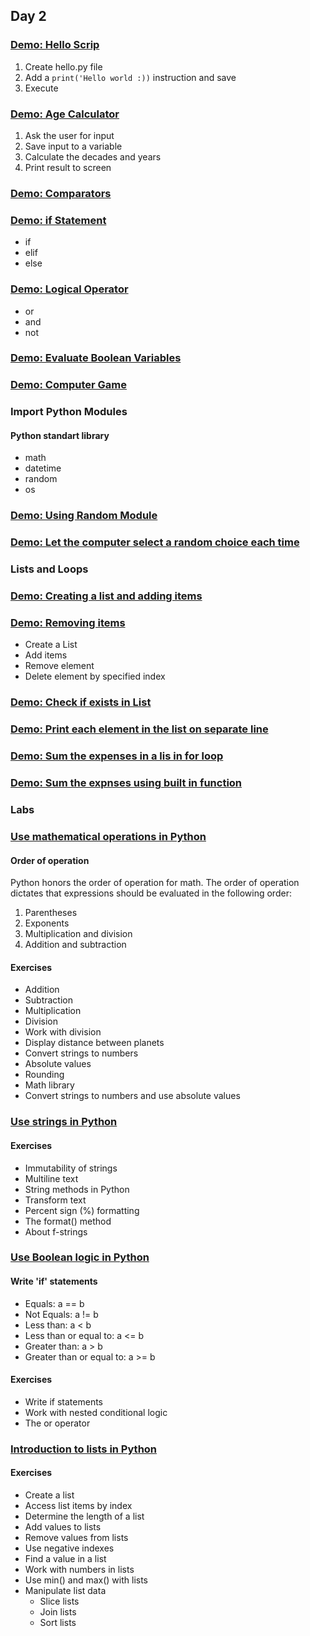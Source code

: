 ## Day 2
### [Demo: Hello Scrip](./day_2/hello.py)
1. Create hello.py file
2. Add a `print('Hello world :))` instruction and save
3. Execute
### [Demo: Age Calculator](./day_2/age_calculator.py)
1. Ask the user for input
2. Save input to a variable
3. Calculate the decades and years
4. Print result to screen

### [Demo: Comparators](./day_2/comparators.py)
### [Demo: if Statement](./day_2/if_statement.py)
- if
- elif
- else
### [Demo: Logical Operator](./day_2/logical_operator.py)
- or
- and
- not
### [Demo: Evaluate Boolean Variables](./day_2/boolean_variables.py)
### [Demo: Computer Game](./day_2/computer_game.py)
### Import Python Modules
#### Python standart library
- math
- datetime
- random
- os
### [Demo: Using Random Module](./day_2/random_module.py)
### [Demo: Let the computer select a random choice each time](./day_2/computer_select.py)
### Lists and Loops
### [Demo: Creating a list and adding items](./day_2/list.py)
### [Demo: Removing items](./day_2/removing_items.py)
- Create a List
- Add items
- Remove element
- Delete element by specified index
### [Demo: Check if exists in List](./day_2/exists_list.py)
### [Demo: Print each element in the list on separate line](./day_2/print_list_loop.py)
### [Demo: Sum the expenses in a lis in for loop](./day_2/sum_list_loop.py)
### [Demo: Sum the expnses using built in function](./day_2/sum_list.py)
### Labs
### [Use mathematical operations in Python](./labs/mathematical_operations.py)
#### **Order of operation**
Python honors the order of operation for math. The order of operation dictates that expressions should be evaluated in the following order:
1. Parentheses
2. Exponents
3. Multiplication and division
4. Addition and subtraction
#### Exercises 
- Addition
- Subtraction
- Multiplication
- Division
- Work with division
- Display distance between planets
- Convert strings to numbers
- Absolute values
- Rounding
- Math library
-  Convert strings to numbers and use absolute values
### [Use strings in Python](./labs/strings.py)
#### Exercises
- Immutability of strings
- Multiline text
- String methods in Python
- Transform text
- Percent sign (%) formatting
- The format() method
- About f-strings
### [Use Boolean logic in Python](./labs/boolean_logic.py)
#### Write 'if' statements
- Equals: a == b
- Not Equals: a != b
- Less than: a < b
- Less than or equal to: a <= b
- Greater than: a > b
- Greater than or equal to: a >= b
#### Exercises 
- Write if statements
- Work with nested conditional logic
- The or operator
### [Introduction to lists in Python](./labs/lists.py)
#### Exercises 
- Create a list
- Access list items by index
- Determine the length of a list
- Add values to lists
- Remove values from lists
- Use negative indexes
- Find a value in a list
- Work with numbers in lists
- Use min() and max() with lists
- Manipulate list data
  - Slice lists
  - Join lists
  - Sort lists




